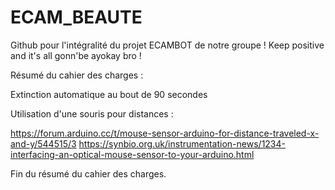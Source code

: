 # ECAM_BEAUTE
Github pour l'intégralité du projet ECAMBOT de notre groupe !
Keep positive and it's all gonn'be ayokay bro !

Résumé du cahier des charges :

  Extinction automatique au bout de 90 secondes 

  Utilisation d'une souris pour distances :

https://forum.arduino.cc/t/mouse-sensor-arduino-for-distance-traveled-x-and-y/544515/3
https://synbio.org.uk/instrumentation-news/1234-interfacing-an-optical-mouse-sensor-to-your-arduino.html




Fin du résumé du cahier des charges.
